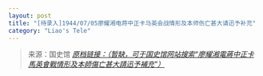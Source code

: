 ```yaml
---
layout: post
title: "[待录入]1944/07/05廖耀湘电蒋中正卡马英会战情形及本师伤亡甚大请迅予补充"
category: "Liao's Tele"
---
```



> 来源：国史馆 [*原档链接：（暂缺，可于国史馆网站搜索“廖耀湘電蔣中正卡馬英會戰情形及本師傷亡甚大請迅予補充”）*]()
